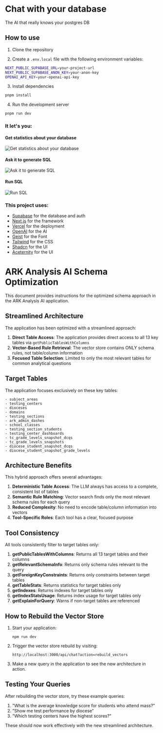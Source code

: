 # Chat with your database

The AI that really knows your postgres DB

## How to use

1. Clone the repository

2. Create a `.env.local` file with the following environment variables:

```bash
NEXT_PUBLIC_SUPABASE_URL=your-project-url
NEXT_PUBLIC_SUPABASE_ANON_KEY=your-anon-key
OPENAI_API_KEY=your-openai-api-key
```

3. Install dependencies

```bash
pnpm install
```

4. Run the development server

```bash
pnpm run dev
```

### It let's you:

#### Get statistics about your database

![Get statistics about your database](/stats.png)

#### Ask it to generate SQL

![Ask it to generate SQL](/sql.png)

#### Run SQL

![Run SQL](/run-sql.png)

### This project uses:
- [Supabase](https://supabase.com/) for the database and auth
- [Next.js](https://nextjs.org/) for the framework
- [Vercel](https://vercel.com/) for the deployment
- [OpenAI](https://openai.com/) for the AI
- [Geist](https://vercel.com/font) for the Font
- [Tailwind](https://tailwindcss.com/) for the CSS
- [Shadcn](https://ui.shadcn.com/) for the UI
- [Aceternity](https://aceternity.com/) for the UI

# ARK Analysis AI Schema Optimization

This document provides instructions for the optimized schema approach in the ARK Analysis AI application.

## Streamlined Architecture

The application has been optimized with a streamlined approach:

1. **Direct Table Access**: The application provides direct access to all 13 key tables via `getPublicTablesWithColumns`
2. **Vector-Based Rule Retrieval**: The vector store contains ONLY schema rules, not table/column information
3. **Focused Table Selection**: Limited to only the most relevant tables for common analytical questions

## Target Tables

The application focuses exclusively on these key tables:

```
- subject_areas
- testing_centers
- dioceses
- domains
- testing_sections
- ark_admin_dashes
- school_classes
- testing_section_students
- testing_center_dashboards
- tc_grade_levels_snapshot_dcqs
- tc_grade_levels_snapshots
- diocese_student_snapshot_dcqs
- diocese_student_snapshot_grade_levels
```

## Architecture Benefits

This hybrid approach offers several advantages:

1. **Deterministic Table Access**: The LLM always has access to a complete, consistent list of tables
2. **Semantic Rule Matching**: Vector search finds only the most relevant schema rules for each query
3. **Reduced Complexity**: No need to encode table/column information into vectors
4. **Tool-Specific Roles**: Each tool has a clear, focused purpose

## Tool Consistency

All tools consistently filter to target tables only:

1. **getPublicTablesWithColumns**: Returns all 13 target tables and their columns
2. **getRelevantSchemaInfo**: Returns only schema rules relevant to the query
3. **getForeignKeyConstraints**: Returns only constraints between target tables
4. **getTableStats**: Returns statistics for target tables only
5. **getIndexes**: Returns indexes for target tables only
6. **getIndexStatsUsage**: Returns index usage for target tables only
7. **getExplainForQuery**: Warns if non-target tables are referenced

## How to Rebuild the Vector Store

1. Start your application:
   ```
   npm run dev
   ```

2. Trigger the vector store rebuild by visiting:
   ```
   http://localhost:3000/api/chat?action=rebuild_vectors
   ```

3. Make a new query in the application to see the new architecture in action.

## Testing Your Queries

After rebuilding the vector store, try these example queries:

1. "What is the average knowledge score for students who attend mass?"
2. "Show me test performance by diocese"
3. "Which testing centers have the highest scores?"

These should now work effectively with the new streamlined architecture.
